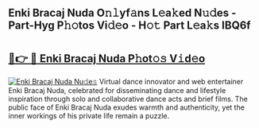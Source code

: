 ## Enki Bracaj Nuda O𝚗𝚕yf𝚊ns L𝚎a𝚔ed N𝚞𝚍es - Part-Hyg P𝚑𝚘tos Vi𝚍𝚎o - H𝚘𝚝 Part L𝚎a𝚔s IBQ6f

# <h2><a href="http://kfbg4h0.oniu.top/?m=Enki+Bracaj+Nuda">🔗👉 🔴 Enki Bracaj Nuda P𝚑ot𝚘𝚜 V𝚒d𝚎o</a></h2>

[![Enki Bracaj Nuda Nu𝚍e𝚜](https://i.imgur.com/0qMVB7G.gif)](http://kfbg4h0.oniu.top/?m=Enki+Bracaj+Nuda)
Virtual dance innovator and web entertainer Enki Bracaj Nuda, celebrated for disseminating dance and lifestyle inspiration through solo and collaborative dance acts and brief films. The public face of Enki Bracaj Nuda exudes warmth and authenticity, yet the inner workings of his private life remain a puzzle.  
